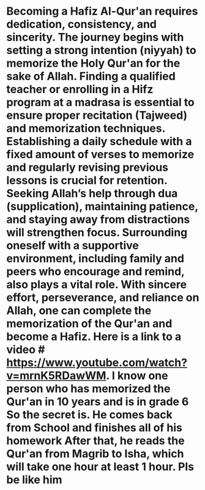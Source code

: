 # Becoming a Hafiz Al-Qur'an requires dedication, consistency, and sincerity. The journey begins with setting a strong intention (niyyah) to memorize the Holy Qur'an for the sake of Allah. Finding a qualified teacher or enrolling in a Hifz program at a madrasa is essential to ensure proper recitation (Tajweed) and memorization techniques. Establishing a daily schedule with a fixed amount of verses to memorize and regularly revising previous lessons is crucial for retention. Seeking Allah’s help through dua (supplication), maintaining patience, and staying away from distractions will strengthen focus. Surrounding oneself with a supportive environment, including family and peers who encourage and remind, also plays a vital role. With sincere effort, perseverance, and reliance on Allah, one can complete the memorization of the Qur'an and become a Hafiz. Here is a link to a video # https://www.youtube.com/watch?v=mrnK5RDawWM. I know one person who has memorized the Qur'an in 10 years and is in grade 6 So the secret is. He comes back from School and finishes all of his homework After that, he reads the Qur'an from Magrib to Isha, which will take one hour at least 1 hour. Pls be like him
